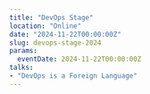 ```yaml
---
title: "DevOps Stage"
location: "Online"
date: "2024-11-22T00:00:00Z"
slug: devops-stage-2024
params:
  eventDate: 2024-11-22T00:00:00Z
talks:
- "DevOps is a Foreign Language"
---
```

